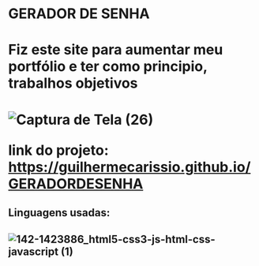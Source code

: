 # GERADOR DE SENHA

<h1> Fiz este site para aumentar meu portfólio e ter como principio, trabalhos objetivos <h1/>

![Captura de Tela (26)](https://user-images.githubusercontent.com/79383274/212446927-ba708285-67b4-4adb-a9d4-2c7a190c9911.png)

link do projeto: https://guilhermecarissio.github.io/GERADORDESENHA

<h2> Linguagens usadas: <h2/>

![142-1423886_html5-css3-js-html-css-javascript (1)](https://user-images.githubusercontent.com/79383274/212446980-ef6ccbd0-b1e6-4940-ad9f-677bb4c298a2.png)
